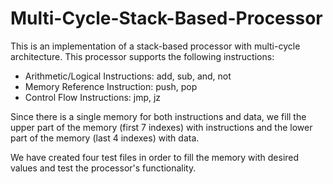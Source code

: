 # Multi-Cycle-Stack-Based-Processor
This is an implementation of a stack-based processor with multi-cycle architecture. This processor supports the following instructions:

* Arithmetic/Logical Instructions: add, sub, and, not
* Memory Reference Instruction: push, pop
* Control Flow Instructions: jmp, jz

Since there is a single memory for both instructions and data, we fill the upper part of the memory (first 7 indexes) with instructions and the lower part of the memory (last 4 indexes) with data. 

We have created four test files in order to fill the memory with desired values and test the processor's functionality.
